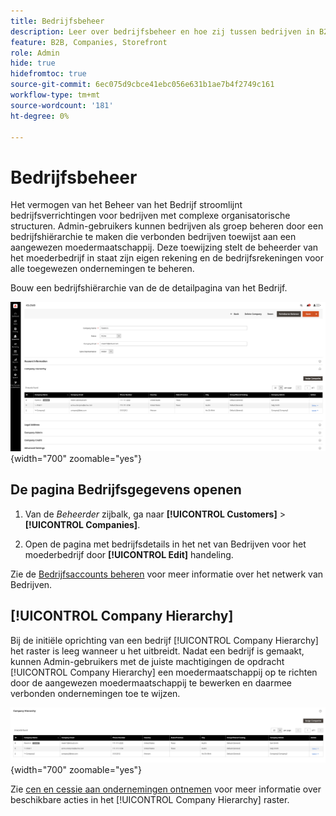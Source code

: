```yaml
---
title: Bedrijfsbeheer
description: Leer over bedrijfsbeheer en hoe zij tussen bedrijven in B2B werken.
feature: B2B, Companies, Storefront
role: Admin
hide: true
hidefromtoc: true
source-git-commit: 6ec075d9cbce41ebc056e631b1ae7b4f2749c161
workflow-type: tm+mt
source-wordcount: '181'
ht-degree: 0%

---
```



# Bedrijfsbeheer

Het vermogen van het Beheer van het Bedrijf stroomlijnt bedrijfsverrichtingen voor bedrijven met complexe organisatorische structuren. Admin-gebruikers kunnen bedrijven als groep beheren door een bedrijfshiërarchie te maken die verbonden bedrijven toewijst aan een aangewezen moedermaatschappij. Deze toewijzing stelt de beheerder van het moederbedrijf in staat zijn eigen rekening en de bedrijfsrekeningen voor alle toegewezen ondernemingen te beheren.

Bouw een bedrijfshiërarchie van de de detailpagina van het Bedrijf.

![Companies Grid](./assets/company-detail-view.png){width="700" zoomable="yes"}

## De pagina Bedrijfsgegevens openen

1. Van de _Beheerder_ zijbalk, ga naar **[!UICONTROL Customers]** > **[!UICONTROL Companies]**.

1. Open de pagina met bedrijfsdetails in het net van Bedrijven voor het moederbedrijf door **[!UICONTROL Edit]** handeling.

Zie de [Bedrijfsaccounts beheren](account-company-manage.md) voor meer informatie over het netwerk van Bedrijven.

## [!UICONTROL Company Hierarchy]

Bij de initiële oprichting van een bedrijf [!UICONTROL Company Hierarchy] het raster is leeg wanneer u het uitbreidt. Nadat een bedrijf is gemaakt, kunnen Admin-gebruikers met de juiste machtigingen de opdracht [!UICONTROL Company Hierarchy] een moedermaatschappij op te richten door de aangewezen moedermaatschappij te bewerken en daarmee verbonden ondernemingen toe te wijzen.

![Hiërarchieraster voor bedrijven](./assets/company-hierarchy-grid.png){width="700" zoomable="yes"}

Zie [cen en cessie aan ondernemingen ontnemen](assign-companies.md) voor meer informatie over beschikbare acties in het [!UICONTROL Company Hierarchy] raster.
